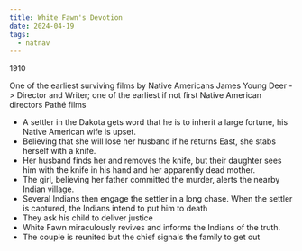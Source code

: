 ```yaml
---
title: White Fawn's Devotion
date: 2024-04-19
tags:
  - natnav
---
```

1910

One of the earliest surviving films by Native Americans
James Young Deer -> Director and Writer; one of the earliest if not first Native American directors
Pathé films 


- A settler in the Dakota gets word that he is to 
inherit a large fortune, his Native American wife is 
upset.
- Believing that she will lose her husband if he 
returns East, she stabs herself with a knife.
- Her husband finds her and removes the knife, but 
their daughter sees him with the knife in his hand 
and her apparently dead mother.
- The girl, believing her father committed the 
murder, alerts the nearby Indian village. 
- Several Indians then engage the settler in a long 
chase. When the settler is captured, the Indians 
intend to put him to death 
- They ask his child to deliver  justice
- White Fawn miraculously revives and informs the Indians of the 
truth. 
- The couple is reunited but the chief signals the family to get out